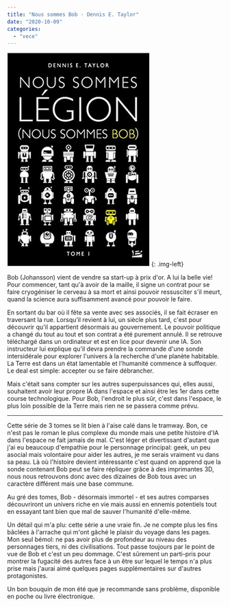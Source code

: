 ```yaml
---
title: "Nous sommes Bob - Dennis E. Taylor"
date: "2020-10-09"
categories: 
  - "vece"
---
```


![](images/Nous-sommes-bob.jpg) {: .img-left}

Bob (Johansson) vient de vendre sa start-up à prix d'or. A lui la belle vie! Pour commencer, tant qu'à avoir de la maille, il signe un contrat pour se faire cryogéniser le cerveau à sa mort et ainsi pouvoir ressusciter s'il meurt, quand la science aura suffisamment avancé pour pouvoir le faire.

En sortant du bar où il fête sa vente avec ses associés, il se fait écraser en traversant la rue. Lorsqu’il revient à lui, un siècle plus tard, c'est pour découvrir qu'il appartient désormais au gouvernement. Le pouvoir politique a changé du tout au tout et son contrat a été purement annulé. Il se retrouve téléchargé dans un ordinateur et est en lice pour devenir une IA. Son instructeur lui explique qu'il devra prendre la commande d'une sonde intersidérale pour explorer l'univers à la recherche d'une planète habitable. La Terre est dans un état lamentable et l'humanité commence à suffoquer. Le deal est simple: accepter ou se faire débrancher.

Mais c'était sans compter sur les autres superpuissances qui, elles aussi, souhaitent avoir leur propre IA dans l'espace et ainsi être les 1er dans cette course technologique. Pour Bob, l'endroit le plus sûr, c'est dans l'espace, le plus loin possible de la Terre mais rien ne se passera comme prévu.

* * *

Cette série de 3 tomes se lit bien à l'aise calé dans le tramway. Bon, ce n'est pas le roman le plus complexe du monde mais une petite histoire d'IA dans l'espace ne fait jamais de mal. C'est léger et divertissant d'autant que j'ai eu beaucoup d'empathie pour le personnage principal: geek, un peu asocial mais volontaire pour aider les autres, je me serais vraiment vu dans sa peau. Là où l'histoire devient intéressante c'est quand on apprend que la sonde contenant Bob peut se faire répliquer grâce à des imprimantes 3D, nous nous retrouvons donc avec des dizaines de Bob tous avec un caractère différent mais une base commune.

Au gré des tomes, Bob - désormais immortel - et ses autres comparses découvriront un univers riche en vie mais aussi en ennemis potentiels tout en essayant tant bien que mal de sauver l'humanité d'elle-même.

Un détail qui m'a plu: cette série a une vraie fin. Je ne compte plus les fins bâclées à l'arrache qui m'ont gâché le plaisir du voyage dans les pages. Mon seul bémol: ne pas avoir plus de profondeur au niveau des personnages tiers, ni des civilisations. Tout passe toujours par le point de vue de Bob et c'est un peu dommage. C'est sûrement un parti-pris pour montrer la fugacité des autres face à un être sur lequel le temps n'a plus prise mais j'aurai aimé quelques pages supplémentaires sur d'autres protagonistes.

Un bon bouquin de mon été que je recommande sans problème, disponible en poche ou livre électronique.
